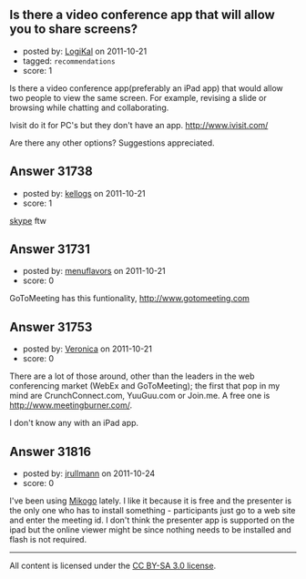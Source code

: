 ## Is there a video conference app that will allow you to share screens?

- posted by: [LogiKal](https://stackexchange.com/users/-1/12942-logikal) on 2011-10-21
- tagged: `recommendations`
- score: 1

Is there a video conference app(preferably an iPad app) that would allow two people to view the same screen. For example, revising a slide or browsing while chatting and collaborating.

Ivisit do it for PC's but they don't have an app. 
http://www.ivisit.com/

Are there any other options? Suggestions appreciated.


## Answer 31738

- posted by: [kellogs](https://stackexchange.com/users/-1/13965-kellogs) on 2011-10-21
- score: 1

<p><a href="http://skype.com" rel="nofollow">skype</a> ftw </p>



## Answer 31731

- posted by: [menuflavors](https://stackexchange.com/users/-1/13964-menuflavors) on 2011-10-21
- score: 0

GoToMeeting has this funtionality, http://www.gotomeeting.com


## Answer 31753

- posted by: [Veronica](https://stackexchange.com/users/-1/13945-veronica) on 2011-10-21
- score: 0

There are a lot of those around, other than the leaders in the web conferencing market (WebEx and GoToMeeting); the first that pop in my mind are CrunchConnect.com, YuuGuu.com or Join.me. A free one is http://www.meetingburner.com/.

I don't know any with an iPad app.



## Answer 31816

- posted by: [jrullmann](https://stackexchange.com/users/-1/13802-jrullmann) on 2011-10-24
- score: 0

<p>I've been using <a href="http://www.mikogo.com/" rel="nofollow">Mikogo</a> lately.  I like it because it is free and the presenter is the only one who has to install something - participants just go to a web site and enter the meeting id.  I don't think the presenter app is supported on the ipad but the online viewer might be since nothing needs to be installed and flash is not required.</p>




---

All content is licensed under the [CC BY-SA 3.0 license](https://creativecommons.org/licenses/by-sa/3.0/).
